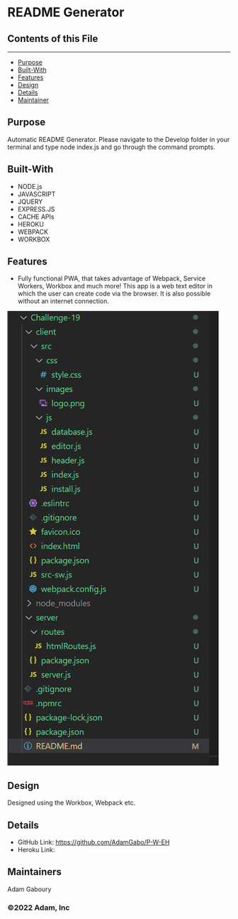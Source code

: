 
# README Generator

## Contents of this File 
---------------------
 - [Purpose](#Purpose)
 - [Built-With](#Built-With)
 - [Features](#Features)
 - [Design](#Design)
 - [Details](#Details)  
 - [Maintainer](#Maintainer)

## Purpose
Automatic README Generator. Please navigate to the Develop folder in your terminal and type node index.js and go through the command prompts. 

## Built-With
* NODE.js
* JAVASCRIPT
* JQUERY
* EXPRESS.JS 
* CACHE APIs 
* HEROKU 
* WEBPACK
* WORKBOX


## Features
* Fully functional PWA, that takes advantage of Webpack, Service Workers, Workbox and much more! This app is a web text editor in which the user can create code via the browser. It is also possible without an internet connection. 

![Alt text](/images/Client.png?raw=true "Client Side Folder Structure")



## Design
Designed using the Workbox, Webpack etc. 

## Details
* GitHub Link: https://github.com/AdamGabo/P-W-EH
* Heroku Link: 

## Maintainers 
Adam Gaboury

### ©️2022 Adam, Inc 